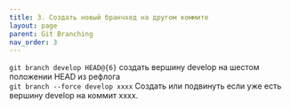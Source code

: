 ```yaml
---
title: 3. Создать новый бранчхед на другом коммите
layout: page
parent: Git Branching
nav_order: 3
---
```

`git branch develop HEAD@{6}` создать вершину develop на шестом положении HEAD из рефлога  
`git branch --force develop xxxx` Создать или подвинуть если уже есть вершину develop на коммит xxxx.  
